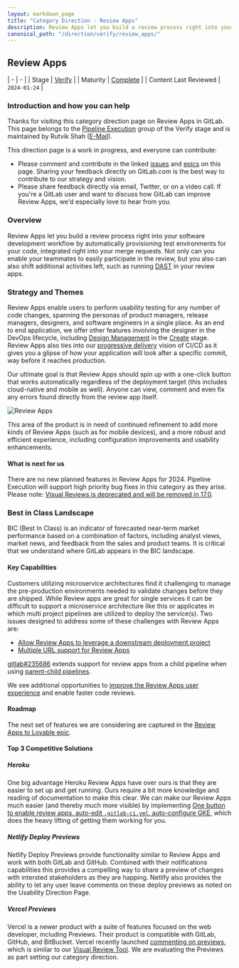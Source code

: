 ```yaml
---
layout: markdown_page
title: "Category Direction - Review Apps"
description: Review Apps let you build a review process right into your software development workflow by automatically provisioning test environments for your code.
canonical_path: "/direction/verify/review_apps/"
---
```


## Review Apps

| -                     | -                             |
| Stage                 | [Verify](/direction/verify/)      |
| Maturity              | [Complete](/direction/#maturity) |
| Content Last Reviewed | `2024-01-24`    |

### Introduction and how you can help
Thanks for visiting this category direction page on Review Apps in GitLab. This page belongs to the [Pipeline Execution](https://handbook.gitlab.com/handbook/product/categories/#pipeline-execution-group) group of the Verify stage and is maintained by Rutvik Shah ([E-Mail](mailto:<rutshah@gitlab.com>)).

This direction page is a work in progress, and everyone can contribute:

- Please comment and contribute in the linked [issues](https://gitlab.com/gitlab-org/gitlab/-/issues/?sort=updated_desc&state=opened&label_name%5B%5D=Category%3AReview%20Apps) and [epics](https://gitlab.com/groups/gitlab-org/-/epics?state=opened&page=1&sort=start_date_desc&label_name[]=Category:Review+Apps) on this page. Sharing your feedback directly on GitLab.com is the best way to contribute to our strategy and vision.
- Please share feedback directly via email, Twitter, or on a video call. If you're a GitLab user and want to discuss how GitLab can improve Review Apps, we'd especially love to hear from you.

### Overview
Review Apps let you build a review process right into your software development workflow by automatically provisioning test environments for your code, integrated right into your merge requests. Not only can you enable your teammates to easily participate in the review, but you also can also shift additional activities left, such as running [DAST](https://about.gitlab.com/direction/application_security_testing/dynamic-analysis/dast/) in your review apps.

### Strategy and Themes
<!-- Capture the main problems to be solved in market (themes). Describe how you intend to solve these with GitLab (strategy). Provide enough context that someone unfamiliar with the details of the category can understand what is being discussed. -->
Review Apps enable users to perform usability testing for any number of code changes, spanning the personas of product managers, release managers, designers, and software engineers in a single place. As an end to end application, we offer other features involving the designer in the DevOps lifecycle, including [Design Management](https://about.gitlab.com/direction/plan/design_management/) in the [Create](https://about.gitlab.com/direction/create/) stage. Review Apps also ties into our [progressive delivery](/direction/ops/#progressive-delivery-and-deployment) vision of CI/CD as it gives you a glipse of how  your application will look after a specific commit, way before it reaches production.

Our ultimate goal is that Review Apps should spin up with a one-click button that works automatically regardless of the deployment target (this includes cloud-native and mobile as well). Anyone can view, comment and even fix any errors found directly from the review app itself.

![Review Apps]( /images/direction/cicd/review-apps.png)

This area of the product is in need of continued refinement to add more kinds of Review Apps (such as for mobile devices), and a more robust and efficient experience, including configuration improvements and usability enhancements.

<!-- ### 1 year plan

This section is currently commented out due to Review Apps being in maintenance mode for FY24. -->

<!-- 1 year plan for what we will be working on linked to up-to-date epics. This section will be most similar to a "road-map". Items in this section should be linked to issues or epics that are up to date. Indicate relative priority of initiatives in this section so that the audience understands the sequence in which you intend to work on them.
 -->

#### What is next for us
There are no new planned features in Review Apps for 2024. Pipeline Execution will support high priority bug fixes in this category as they arise. Please note: [Visual Reviews is deprecated and will be removed in 17.0](https://docs.gitlab.com/ee/update/deprecations.html#the-visual-reviews-tool-is-deprecated).

<!-- #### What we are currently working on

This section is currently commented out due to Review Apps being in maintenance mode for FY24. -->

<!-- Scoped to the current month. This section can contain the items that you choose to highlight on the kickoff call. Only link to issues, not Epics.  -->

<!-- #### What we recently completed

This section is currently commented out due to Review Apps being in maintenance mode for FY24. -->

<!-- Lookback limited to 3 months. Link to the relevant issues or release post items. -->

<!-- #### What is Not Planned Right Now

This section is currently commented out due to Review Apps being in maintenance mode for FY24. -->

<!--  Often it's just as important to talk about what you're not doing as it is to
discuss what you are. This section should include items that people might hope or think
we are working on as part of the category, but aren't, and it should help them understand why that's the case.
Also, thinking through these items can often help you catch something that you should
in fact do. We should limit this to a few items that are at a high enough level so
someone with not a lot of detailed information about the product can understand -->

### Best in Class Landscape
<!-- Blanket description consistent across all pages that clarifies what GitLab means when we say "best in class" -->

BIC (Best In Class) is an indicator of forecasted near-term market performance based on a combination of factors, including analyst views, market news, and feedback from the sales and product teams. It is critical that we understand where GitLab appears in the BIC landscape.

#### Key Capabilities
<!-- For this product area, these are the capabilities a best-in-class solution should provide -->
Customers utilizing microservice architectures find it challenging to manage the pre-production environments needed to validate changes before they are shipped. While Review apps are great for single services it can be difficult to support a microservice architecture like this or applicates in which multi project pipelines are utilized to deploy the service(s). Two issues designed to address some of these challenges with Review Apps are:

* [Allow Review Apps to leverage a downstream deployment project](https://gitlab.com/gitlab-org/gitlab/-/issues/13249)
* [Multiple URL support for Review Apps](https://gitlab.com/gitlab-org/gitlab/-/issues/276905)

[gitlab#235686](https://gitlab.com/gitlab-org/gitlab/-/issues/235686) extends support for review apps from a child pipeline when using [parent-child pipelines](https://docs.gitlab.com/ee/ci/parent_child_pipelines.html).

We see additional opportunities to [improve the Review Apps user experience](https://gitlab.com/groups/gitlab-org/-/epics/5918) and enable faster code reviews.

#### Roadmap
<!-- Key deliverables we're focusing on to build a BIC solution. List the epics by title and link to the epic in GitLab. Minimize additional description here so that the epics can remain the SSOT. This may be duplicative to the 1 year section however for some categories the key deliverables required to become the BIC solution will extend beyond one year and we want to capture all of the gaps. Moreover, the 1 year section may contain work that is not directly related to closing gaps if we are already the BIC or if we are differentiating ourselves.-->
The next set of features we are considering are captured in the [Review Apps to Lovable epic](https://gitlab.com/groups/gitlab-org/-/epics/6943).

#### Top 3 Competitive Solutions
<!-- PMs can choose to highlight a primary BIC competitor--or more, if no single clear winner in the category exists; in this section we should indicate: 1. name of competitive product, 2. links to marketing website and documentation, 3. why we view them as the primary BIC competitor -->

##### Heroku
One big advantage Heroku Review Apps have over ours is that they are easier to set up and get running. Ours require a bit more knowledge and reading of documentation to make this clear. We can make our Review Apps much easier (and thereby much more visible) by
implementing [One button to enable review apps, auto-edit `.gitlab-ci.yml`, auto-configure GKE](https://gitlab.com/groups/gitlab-org/-/epics/2349), which does the heavy lifting of getting them working for you.

##### Netlify Deploy Previews
Netlify Deploy Previews provide functionality similar to Review Apps and work with both GitLab and GitHub. Combined with their notifications capabilities this provides a compelling way to share a preview of changes with intersted stakeholders as they are happing. Netlify also provides the ability to let any user leave comments on these deploy previews as noted on the Usability Direction Page.

##### Vercel Previews
Vercel is a newer product with a suite of features focused on the web developer, including Previews. Their product is compatible with GitLab, GitHub, and BitBucket. Vercel recently launched [commenting on previews](https://vercel.com/blog/introducing-commenting-on-preview-deployments), which is similar to our [Visual Review Tool](https://docs.gitlab.com/ee/ci/review_apps/#visual-reviews). We are evaluating the Previews as part setting our category direction.

<!--### Target Audience -->
<!--
List the personas (https://handbook.gitlab.com/handbook/marketing/strategic-marketing/roles-personas#user-personas) involved in this category.

Look for differences in user's goals or uses that would affect their use of the product. Separate users and customers into different types based on those differences that make a difference.
-->

<!-- ### Pricing and Packaging

-->

<!-- ### Analyst Landscape

-->




